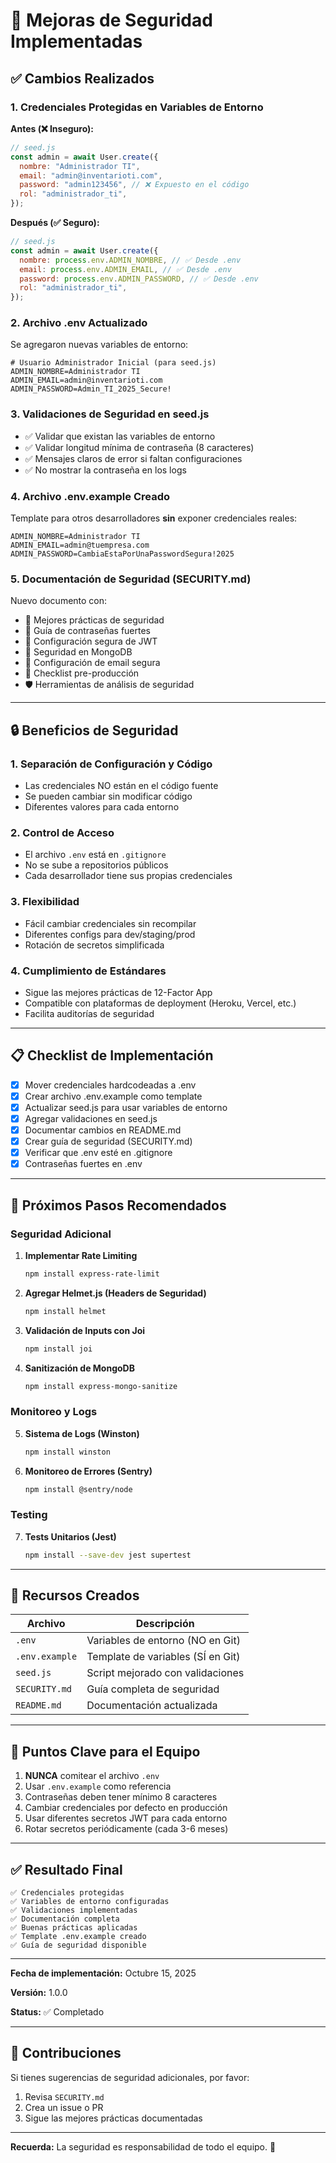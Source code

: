 # 🎉 Mejoras de Seguridad Implementadas

## ✅ Cambios Realizados

### 1. **Credenciales Protegidas en Variables de Entorno**

**Antes (❌ Inseguro):**

```javascript
// seed.js
const admin = await User.create({
  nombre: "Administrador TI",
  email: "admin@inventarioti.com",
  password: "admin123456", // ❌ Expuesto en el código
  rol: "administrador_ti",
});
```

**Después (✅ Seguro):**

```javascript
// seed.js
const admin = await User.create({
  nombre: process.env.ADMIN_NOMBRE, // ✅ Desde .env
  email: process.env.ADMIN_EMAIL, // ✅ Desde .env
  password: process.env.ADMIN_PASSWORD, // ✅ Desde .env
  rol: "administrador_ti",
});
```

### 2. **Archivo .env Actualizado**

Se agregaron nuevas variables de entorno:

```env
# Usuario Administrador Inicial (para seed.js)
ADMIN_NOMBRE=Administrador TI
ADMIN_EMAIL=admin@inventarioti.com
ADMIN_PASSWORD=Admin_TI_2025_Secure!
```

### 3. **Validaciones de Seguridad en seed.js**

- ✅ Validar que existan las variables de entorno
- ✅ Validar longitud mínima de contraseña (8 caracteres)
- ✅ Mensajes claros de error si faltan configuraciones
- ✅ No mostrar la contraseña en los logs

### 4. **Archivo .env.example Creado**

Template para otros desarrolladores **sin** exponer credenciales reales:

```env
ADMIN_NOMBRE=Administrador TI
ADMIN_EMAIL=admin@tuempresa.com
ADMIN_PASSWORD=CambiaEstaPorUnaPasswordSegura!2025
```

### 5. **Documentación de Seguridad (SECURITY.md)**

Nuevo documento con:

- 🔐 Mejores prácticas de seguridad
- 🔑 Guía de contraseñas fuertes
- 🎫 Configuración segura de JWT
- 🍃 Seguridad en MongoDB
- 📧 Configuración de email segura
- 🚀 Checklist pre-producción
- 🛡️ Herramientas de análisis de seguridad

---

## 🔒 Beneficios de Seguridad

### 1. **Separación de Configuración y Código**

- Las credenciales NO están en el código fuente
- Se pueden cambiar sin modificar código
- Diferentes valores para cada entorno

### 2. **Control de Acceso**

- El archivo `.env` está en `.gitignore`
- No se sube a repositorios públicos
- Cada desarrollador tiene sus propias credenciales

### 3. **Flexibilidad**

- Fácil cambiar credenciales sin recompilar
- Diferentes configs para dev/staging/prod
- Rotación de secretos simplificada

### 4. **Cumplimiento de Estándares**

- Sigue las mejores prácticas de 12-Factor App
- Compatible con plataformas de deployment (Heroku, Vercel, etc.)
- Facilita auditorías de seguridad

---

## 📋 Checklist de Implementación

- [x] Mover credenciales hardcodeadas a .env
- [x] Crear archivo .env.example como template
- [x] Actualizar seed.js para usar variables de entorno
- [x] Agregar validaciones en seed.js
- [x] Documentar cambios en README.md
- [x] Crear guía de seguridad (SECURITY.md)
- [x] Verificar que .env esté en .gitignore
- [x] Contraseñas fuertes en .env

---

## 🚀 Próximos Pasos Recomendados

### Seguridad Adicional

1. **Implementar Rate Limiting**

   ```bash
   npm install express-rate-limit
   ```

2. **Agregar Helmet.js (Headers de Seguridad)**

   ```bash
   npm install helmet
   ```

3. **Validación de Inputs con Joi**

   ```bash
   npm install joi
   ```

4. **Sanitización de MongoDB**
   ```bash
   npm install express-mongo-sanitize
   ```

### Monitoreo y Logs

5. **Sistema de Logs (Winston)**

   ```bash
   npm install winston
   ```

6. **Monitoreo de Errores (Sentry)**
   ```bash
   npm install @sentry/node
   ```

### Testing

7. **Tests Unitarios (Jest)**
   ```bash
   npm install --save-dev jest supertest
   ```

---

## 📖 Recursos Creados

| Archivo        | Descripción                       |
| -------------- | --------------------------------- |
| `.env`         | Variables de entorno (NO en Git)  |
| `.env.example` | Template de variables (SÍ en Git) |
| `seed.js`      | Script mejorado con validaciones  |
| `SECURITY.md`  | Guía completa de seguridad        |
| `README.md`    | Documentación actualizada         |

---

## 🎯 Puntos Clave para el Equipo

1. **NUNCA** comitear el archivo `.env`
2. Usar `.env.example` como referencia
3. Contraseñas deben tener mínimo 8 caracteres
4. Cambiar credenciales por defecto en producción
5. Usar diferentes secretos JWT para cada entorno
6. Rotar secretos periódicamente (cada 3-6 meses)

---

## ✅ Resultado Final

```
✅ Credenciales protegidas
✅ Variables de entorno configuradas
✅ Validaciones implementadas
✅ Documentación completa
✅ Buenas prácticas aplicadas
✅ Template .env.example creado
✅ Guía de seguridad disponible
```

---

**Fecha de implementación:** Octubre 15, 2025

**Versión:** 1.0.0

**Status:** ✅ Completado

---

## 🤝 Contribuciones

Si tienes sugerencias de seguridad adicionales, por favor:

1. Revisa `SECURITY.md`
2. Crea un issue o PR
3. Sigue las mejores prácticas documentadas

---

**Recuerda:** La seguridad es responsabilidad de todo el equipo. 🔐

